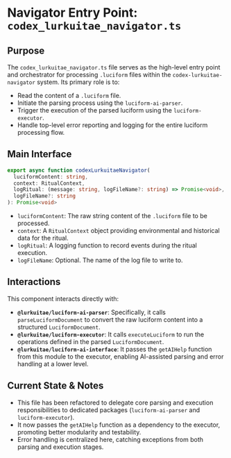 # Navigator Entry Point: `codex_lurkuitae_navigator.ts`

## Purpose

The `codex_lurkuitae_navigator.ts` file serves as the high-level entry point and orchestrator for processing `.luciform` files within the `codex-lurkuitae-navigator` system. Its primary role is to:

*   Read the content of a `.luciform` file.
*   Initiate the parsing process using the `luciform-ai-parser`.
*   Trigger the execution of the parsed luciform using the `luciform-executor`.
*   Handle top-level error reporting and logging for the entire luciform processing flow.

## Main Interface

```typescript
export async function codexLurkuitaeNavigator(
  luciformContent: string,
  context: RitualContext,
  logRitual: (message: string, logFileName?: string) => Promise<void>,
  logFileName?: string
): Promise<void>
```

*   `luciformContent`: The raw string content of the `.luciform` file to be processed.
*   `context`: A `RitualContext` object providing environmental and historical data for the ritual.
*   `logRitual`: A logging function to record events during the ritual execution.
*   `logFileName`: Optional. The name of the log file to write to.

## Interactions

This component interacts directly with:

*   **`@lurkuitae/luciform-ai-parser`**: Specifically, it calls `parseLuciformDocument` to convert the raw luciform content into a structured `LuciformDocument`.
*   **`@lurkuitae/luciform-executor`**: It calls `executeLuciform` to run the operations defined in the parsed `LuciformDocument`.
*   **`@lurkuitae/luciform-ai-interface`**: It passes the `getAIHelp` function from this module to the executor, enabling AI-assisted parsing and error handling at a lower level.

## Current State & Notes

*   This file has been refactored to delegate core parsing and execution responsibilities to dedicated packages (`luciform-ai-parser` and `luciform-executor`).
*   It now passes the `getAIHelp` function as a dependency to the executor, promoting better modularity and testability.
*   Error handling is centralized here, catching exceptions from both parsing and execution stages.
